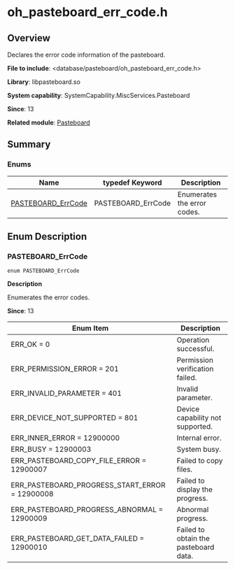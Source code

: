 # oh_pasteboard_err_code.h
<!--Kit: Basic Services Kit-->
<!--Subsystem: MiscServices-->
<!--Owner: @yangxiaodong41-->
<!--Designer: @guo867-->
<!--Tester: @maxiaorong2-->
<!--Adviser: @fang-jinxu-->

## Overview

Declares the error code information of the pasteboard.

**File to include**: <database/pasteboard/oh_pasteboard_err_code.h>

**Library**: libpasteboard.so

**System capability**: SystemCapability.MiscServices.Pasteboard

**Since**: 13

**Related module**: [Pasteboard](capi-pasteboard.md)

## Summary

### Enums

| Name| typedef Keyword| Description|
| -- | -- | -- |
| [PASTEBOARD_ErrCode](#pasteboard_errcode) | PASTEBOARD_ErrCode | Enumerates the error codes.|

## Enum Description

### PASTEBOARD_ErrCode

```
enum PASTEBOARD_ErrCode
```

**Description**

Enumerates the error codes.

**Since**: 13

| Enum Item| Description|
| -- | -- |
| ERR_OK = 0 | Operation successful.|
| ERR_PERMISSION_ERROR = 201 | Permission verification failed.|
| ERR_INVALID_PARAMETER = 401 | Invalid parameter.|
| ERR_DEVICE_NOT_SUPPORTED = 801 | Device capability not supported.|
| ERR_INNER_ERROR = 12900000 | Internal error.|
| ERR_BUSY = 12900003 | System busy.|
| ERR_PASTEBOARD_COPY_FILE_ERROR = 12900007 | Failed to copy files.|
| ERR_PASTEBOARD_PROGRESS_START_ERROR = 12900008 | Failed to display the progress.|
| ERR_PASTEBOARD_PROGRESS_ABNORMAL = 12900009 | Abnormal progress.|
| ERR_PASTEBOARD_GET_DATA_FAILED = 12900010 | Failed to obtain the pasteboard data.|
